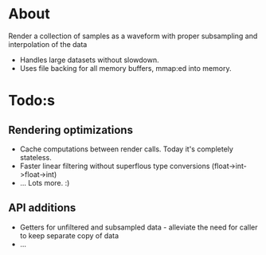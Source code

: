 About
==============
Render a collection of samples as a waveform with proper subsampling and interpolation of the data

 * Handles large datasets without slowdown.
 * Uses file backing for all memory buffers, mmap:ed into memory.

Todo:s
======

Rendering optimizations
-----------------------
 * Cache computations between render calls. Today it's completely stateless.
 * Faster linear filtering without superflous type conversions (float->int->float->int)
 * ... Lots more. :)

API additions
-------------
 * Getters for unfiltered and subsampled data - alleviate the need for caller to keep separate copy of data
 * ...
